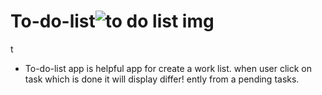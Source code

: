 # To-do-list![to do list img](https://github.com/Arpit9945/To-do-list/assets/134361516/eca6f708-a50b-493a-9491-4f3fbd473bc7)
t
- To-do-list app is helpful app for create a work list. when user click on task which is done it will display differ!
ently from a pending tasks.
